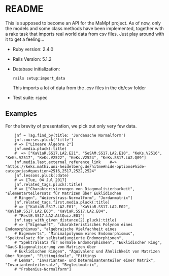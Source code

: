 # README

This is supposed to become an API for the MaMpf project.
As of now, only the models and some class methods have been implemented, together with a rake task that imports real world data from csv files. Just play around with it to get a feeling...

* Ruby version: 2.4.0
* Rails Version: 5.1.2

* Database initialization:

    `rails setup:import_data`

  This imports a lot of data from the .csv files in the db/csv folder

* Test suite: rspec

## Examples

For the brevity of presentation, we pick out only very few data.

```
    jnf = Tag.find_by(title: 'Jordansche Normalform')
    jnf.courses.pluck('title')
    # => ["Lineare Algebra 2"]
    jnf.media.pluck(:title)
    #  => ["KaViaR.SS17.LA2.E21", "SeSAM.SS17.LA2.E10", "KeKs.V2516", "KeKs.V2517", "KeKs.V2522", "KeKs.V2524", "KeKs.SS17.LA2.Q09"]
    jnf.media.last.external_reference_link    #=> "https://keks.mathi.uni-heidelberg.de/hitme#hide-options#hide-categories#question=2516,2517,2522,2524"
    jnf.lessons.pluck(:date)
    # => [Tue, 04 Jul 2017]
    jnf.related_tags.pluck(:title)
    # => ["Charakterisierungen von Diagonalisierbarkeit", "Elementarteilersatz für Matrizen über Euklidischen
    # Ringen", "Weierstrass-Normalform", "Jordanmatrix"]
    jnf.related_tags.first.media.pluck(:title)
    # => ["KaViaR.SS17.LA2.E01", "KaViaR.SS17.LA2.E02", "KaViaR.SS17.LA2.E03", "KaViaR.SS17.LA2.E04",
    # "RestE.SS17.LA2.AltQuiz.E01"]
    jnf.tags_with_given_distance(2).pluck(:title)
    # => ["Eigenwert", "charakteristisches Polynom eines Endomorphismus", "algebraische Vielfachheit eines
    # Eigenwerts", "Minimalpolynom eines Endomorphismus", "Spektralsatz für selbstadjungierte Endomorphismen",
    # "Spektralsatz für normale Endomorphismen", "Euklidischer Ring", "Gauß-Diagonalisierung von Matrizen über
    # Euklidischen Ringen", "Äquivalenz und Ähnlichkeit von Matrizen über Ringen", "Fittingideale", "Fittings
    # Lemma", "Invarianten- und Determinantenteiler einer Matrix", "Invariantenteilersatz", "Begleitmatrix",
    # "Frobenius-Normalform"]
```
